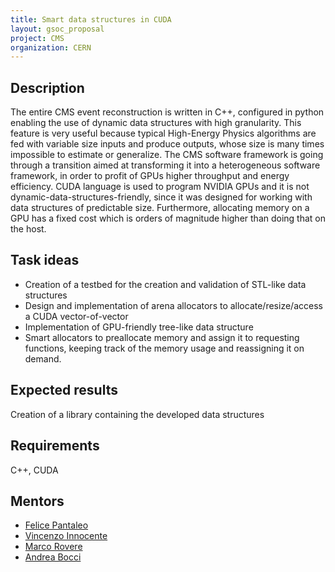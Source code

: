 ```yaml
---
title: Smart data structures in CUDA
layout: gsoc_proposal
project: CMS
organization: CERN
---
```


## Description
The entire CMS event reconstruction is written in C++, configured in python enabling the use of dynamic data structures with high granularity. 
This feature is very useful because typical High-Energy Physics algorithms are fed with variable size inputs and produce outputs, whose size is many times impossible to estimate or generalize. 
The CMS software framework is going through a transition aimed at transforming it into a heterogeneous software framework, in order to profit of GPUs higher throughput and energy efficiency.
CUDA language is used to program NVIDIA GPUs and it is not dynamic-data-structures-friendly, since it was designed for working with data structures of predictable size.
Furthermore, allocating memory on a GPU has a fixed cost which is orders of magnitude higher than doing that on the host.

## Task ideas
 * Creation of a testbed for the creation and validation of STL-like data structures 
 * Design and implementation of arena allocators to allocate/resize/access a CUDA vector-of-vector
 * Implementation of GPU-friendly tree-like data structure
 * Smart allocators to preallocate memory and assign it to requesting functions, keeping track of the memory usage and reassigning it on demand.
 
## Expected results
Creation of a library containing the developed data structures

## Requirements
C++, CUDA

## Mentors 
  * [Felice Pantaleo](mailto:felice.pantaleo@cern.ch)
  * [Vincenzo Innocente](mailto:vincenzo.innocente@cern.ch)
  * [Marco Rovere](mailto:marco.rovere@cern.ch)
  * [Andrea Bocci](mailto:andrea.bocci@cern.ch)

